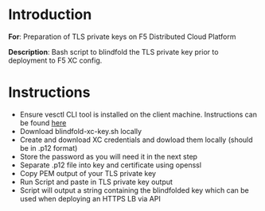 # **Introduction**

**For**: Preparation of TLS private keys on F5 Distributed Cloud Platform

**Description**: Bash script to blindfold the TLS private key prior to deployment to F5 XC config. 

# **Instructions**

* Ensure vesctl CLI tool is installed on the client machine.  Instructions can be found [here](https://gitlab.com/volterra.io/vesctl/-/tree/main)
* Download blindfold-xc-key.sh locally
* Create and download XC credentials and dowload them locally (should be in .p12 format)
 * Store the password as you will need it in the next step
* Separate .p12 file into key and certificate using openssl 
* Copy PEM output of your TLS private key
* Run Script and paste in TLS private key output
* Script will output a string containing the blindfolded key which can be used when deploying an HTTPS LB via API

